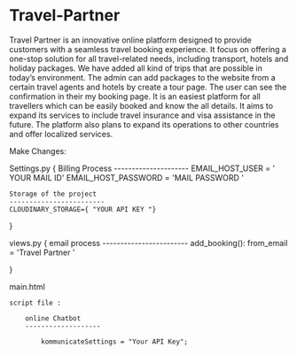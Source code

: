 # Travel-Partner


Travel Partner is an innovative online platform designed to provide customers with a seamless travel booking experience.
It focus on offering a one-stop solution for all travel-related needs, including transport, hotels and holiday packages.
We have added all kind of trips that are possible in today’s environment.
The admin can add packages to the website from a certain travel agents and hotels by create a tour page.
The user can see the confirmation in their my booking page. 
It is an easiest platform for all travellers which can be easily booked and know the all details.
It aims to expand its services to include travel insurance and visa assistance in the future. 
The platform also plans to expand its operations to other countries and offer localized services.

Make Changes:


Settings.py
{
    Billing Process
    ---------------------
    EMAIL_HOST_USER =  ' YOUR MAIL ID'
    EMAIL_HOST_PASSWORD = 'MAIL PASSWORD '


    Storage of the project
    ------------------------
    CLOUDINARY_STORAGE={ "YOUR API KEY "}
}

views.py
{
    email process
    ------------------------
    add_booking():
        from_email = 'Travel Partner <Your Mail ID>'

}

main.html

    script file :

        online Chatbot
        -------------------

            kommunicateSettings = "Your API Key";